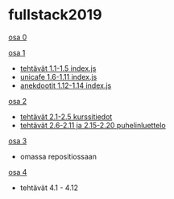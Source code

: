 # fullstack2019

[osa 0](https://github.com/strajama/fullstack2019/tree/master/osa0)

[osa 1](https://github.com/strajama/fullstack2019/tree/master/osa1)
* [tehtävät 1.1-1.5 index.js](https://github.com/strajama/fullstack2019/blob/master/osa1/tehtavat%201.1-1.5/src/index.js)
* [unicafe 1.6-1.11 index.js](https://github.com/strajama/fullstack2019/blob/master/osa1/unicafe/src/index.js)
* [anekdootit 1.12-1.14 index.js](https://github.com/strajama/fullstack2019/blob/master/osa1/anekdootit/src/index.js)

[osa 2](https://github.com/strajama/fullstack2019/tree/master/osa2)
* [tehtävät 2.1-2.5 kurssitiedot](https://github.com/strajama/fullstack2019/tree/master/osa2/kurssitiedot/src)
* [tehtävät 2.6-2.11 ja 2.15-2.20 puhelinluettelo](https://github.com/strajama/fullstack2019/tree/master/osa2/puhelinluettelo/src)

[osa 3](https://github.com/strajama/puhelinluettelobackend)
* omassa repositiossaan

[osa 4](https://github.com/strajama/fullstack2019/tree/master/osa4/blogilista)
* tehtävät 4.1 - 4.12
